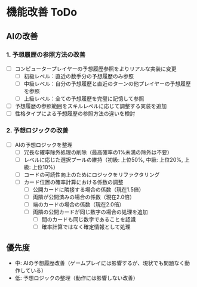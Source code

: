 # 機能改善 ToDo

## AIの改善

### 1. 予想履歴の参照方法の改善
- [ ] コンピュータープレイヤーの予想履歴参照をよりリアルな実装に変更
  - [ ] 初級レベル：直近の数手分の予想履歴のみ参照
  - [ ] 中級レベル：自分の予想履歴と直近のターンの他プレイヤーの予想履歴を参照
  - [ ] 上級レベル：全ての予想履歴を完璧に記憶して参照
- [ ] 予想履歴の参照範囲をスキルレベルに応じて調整する実装を追加
- [ ] 性格タイプによる予想履歴の参照方法の違いを検討

### 2. 予想ロジックの改善
- [ ] AIの予想ロジックを整理
  - [ ] 冗長な確率除外処理の削除（最高確率の1%未満の除外は不要）
  - [ ] レベルに応じた選択プールの維持（初級: 上位50%, 中級: 上位20%, 上級: 上位10%）
  - [ ] コードの可読性向上のためにロジックをリファクタリング
  - [ ] カード位置の確率計算における係数の調整
    - [ ] 公開カードに隣接する場合の係数（現在1.5倍）
    - [ ] 両隣が公開済みの場合の係数（現在2.0倍）
    - [ ] 端のカードの場合の係数（現在2.0倍）
    - [ ] 両隣の公開カードが同じ数字の場合の処理を追加
      - [ ] 間のカードも同じ数字であることを認識
      - [ ] 確率計算ではなく確定情報として処理

## 優先度
- 中: AIの予想履歴改善（ゲームプレイには影響するが、現状でも問題なく動作している）
- 低: 予想ロジックの整理（動作には影響しない改善） 